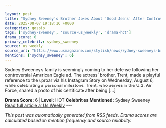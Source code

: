 ```yaml
---

layout: post
title: "Sydney Sweeney's Brother Jokes About 'Good Jeans' After Controversial Ad"
date: 2025-08-07 19:18:16 +0000
categories: gossip
tags: ['sydney-sweeney', 'source-us_weekly', 'drama-hot']
drama_score: 6
primary_celebrity: sydney_sweeney
source: us_weekly
source_url: "https://www.usmagazine.com/stylish/news/sydney-sweeneys-brother-jokes-amid-american-eagle-ad-backlash/"
mentions: {'sydney_sweeney': 6}
---
```


Sydney Sweeney‘s family is seemingly coming to her defense following her controversial American Eagle ad. The actress’ brother, Trent, made a playful reference to the uproar via his Instagram Story on Wednesday, August 6, while celebrating a personal milestone. Trent, who serves in the U.S. Air Force, shared a photo of his certificate after being […]

**Drama Score:** 6 | **Level:** HOT **Celebrities Mentioned:** Sydney Sweeney [Read full article at Us Weekly](https://www.usmagazine.com/stylish/news/sydney-sweeneys-brother-jokes-amid-american-eagle-ad-backlash/) --- 

*This post was automatically generated from RSS feeds. Drama scores are calculated based on mention frequency and source reliability.*